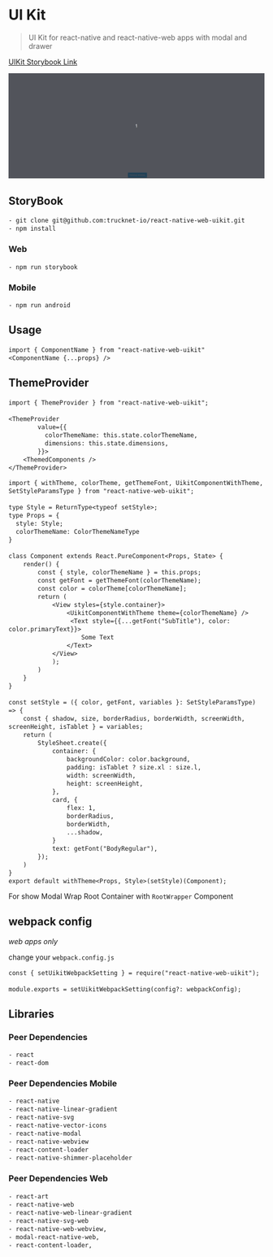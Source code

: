 # UI Kit

> UI Kit for react-native and react-native-web apps with modal and drawer

[UIKit Storybook Link](https://react-native-web-uikit.storybook.trucknet.io)

![Modal/Drawer](docs/uikit_storybook.gif)

## StoryBook

    - git clone git@github.com:trucknet-io/react-native-web-uikit.git
    - npm install

### Web

    - npm run storybook

### Mobile

    - npm run android

## Usage

```
import { ComponentName } from "react-native-web-uikit"
<ComponentName {...props} />
```

## ThemeProvider

```
import { ThemeProvider } from "react-native-web-uikit";

<ThemeProvider
        value={{
          colorThemeName: this.state.colorThemeName,
          dimensions: this.state.dimensions,
        }}>
    <ThemedComponents />
</ThemeProvider>
```

```
import { withTheme, colorTheme, getThemeFont, UikitComponentWithTheme, SetStyleParamsType } from "react-native-web-uikit";

type Style = ReturnType<typeof setStyle>;
type Props = {
  style: Style;
  colorThemeName: ColorThemeNameType
}

class Component extends React.PureComponent<Props, State> {
    render() {
        const { style, colorThemeName } = this.props;
        const getFont = getThemeFont(colorThemeName);
        const color = colorTheme[colorThemeName];
        return (
            <View styles={style.container}>
                <UikitComponentWithTheme theme={colorThemeName} />
                 <Text style={{...getFont("SubTitle"), color: color.primaryText}}>
                    Some Text
                </Text>
            </View>
            );
        )
    }
}

const setStyle = ({ color, getFont, variables }: SetStyleParamsType) => {
    const { shadow, size, borderRadius, borderWidth, screenWidth, screenHeight, isTablet } = variables;
    return (
        StyleSheet.create({
            container: {
                backgroundColor: color.background,
                padding: isTablet ? size.xl : size.l,
                width: screenWidth,
                height: screenHeight,
            },
            card, {
                flex: 1,
                borderRadius,
                borderWidth,
                ...shadow,
            }
            text: getFont("BodyRegular"),
        });
    )
}
export default withTheme<Props, Style>(setStyle)(Component);

```
For show Modal Wrap Root Container with `RootWrapper` Component

## webpack config

*web apps only*

change your `webpack.config.js`
```
const { setUikitWebpackSetting } = require("react-native-web-uikit");

module.exports = setUikitWebpackSetting(config?: webpackConfig);

```

## Libraries

### Peer Dependencies

    - react
    - react-dom

### Peer Dependencies Mobile

    - react-native
    - react-native-linear-gradient
    - react-native-svg
    - react-native-vector-icons
    - react-native-modal
    - react-native-webview
    - react-content-loader
    - react-native-shimmer-placeholder

### Peer Dependencies Web

    - react-art
    - react-native-web
    - react-native-web-linear-gradient
    - react-native-svg-web
    - react-native-web-webview,
    - modal-react-native-web,
    - react-content-loader,


